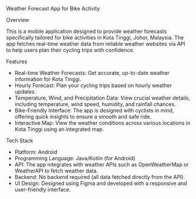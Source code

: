 Weather Forecast App for Bike Activity

Overview

This is a mobile application designed to provide weather forecasts specifically tailored for bike activities in Kota Tinggi, Johor, Malaysia. The app fetches real-time weather data from reliable weather websites via API to help users plan their cycling trips with confidence.


Features

- Real-time Weather Forecasts: Get accurate, up-to-date weather information for Kota Tinggi.
- Hourly Forecast: Plan your cycling trips based on hourly weather updates.
- Temperature, Wind, and Precipitation Data: View crucial weather details, including temperature, wind speed, humidity, and rainfall chances.
- Bike-Friendly Interface: The app is designed with cyclists in mind, offering quick insights to ensure a smooth and safe ride.
- Interactive Map: View the weather conditions across various locations in Kota Tinggi using an integrated map.


Tech Stack

- Platform: Android
- Programming Language: Java/Kotlin (for Android) 
- API: The app integrates with weather APIs such as OpenWeatherMap or WeatherAPI to fetch weather data.
- Backend: No backend required (all data fetched directly from the API).
- UI Design: Designed using Figma and developed with a responsive and user-friendly interface.
